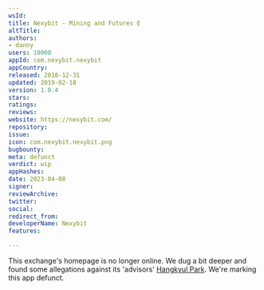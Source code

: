 ```yaml
---
wsId: 
title: Nexybit - Mining and Futures E
altTitle: 
authors:
- danny
users: 10000
appId: com.nexybit.nexybit
appCountry: 
released: 2018-12-31
updated: 2019-02-18
version: 1.0.4
stars: 
ratings: 
reviews: 
website: https://nexybit.com/
repository: 
issue: 
icon: com.nexybit.nexybit.png
bugbounty: 
meta: defunct
verdict: wip
appHashes: 
date: 2023-04-08
signer: 
reviewArchive: 
twitter: 
social: 
redirect_from: 
developerName: Nexybit
features: 

---
```


This exchange's homepage is no longer online. We dug a bit deeper and found some allegations against its 'advisors' [Hangkyul Park](https://thenews.asia/hankyul-park-guilty-of-fraud-at-boscoin/). We're marking this app defunct. 
